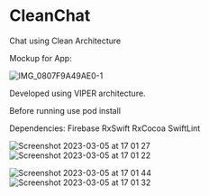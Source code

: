 # CleanChat
Chat using Clean Architecture 

Mockup for App: 

![IMG_0807F9A49AE0-1](https://user-images.githubusercontent.com/28610164/222990825-bede8286-6186-4bbf-a7a5-3b087ced42be.jpeg)

Developed using VIPER architecture. 

Before running use pod install

Dependencies: 
  Firebase
  RxSwift
  RxCocoa
  SwiftLint
  
  ![Screenshot 2023-03-05 at 17 01 27](https://user-images.githubusercontent.com/28610164/222990910-195263de-d75b-4202-8c62-d65b32377063.png)
![Screenshot 2023-03-05 at 17 01 22](https://user-images.githubusercontent.com/28610164/222990911-89727f64-f92e-42d4-9a0f-afa7ec409c9c.png)

  
 ![Screenshot 2023-03-05 at 17 01 44](https://user-images.githubusercontent.com/28610164/222990906-2aec23fc-bb4c-462f-b89a-f5c5c09a9a07.png)
![Screenshot 2023-03-05 at 17 01 32](https://user-images.githubusercontent.com/28610164/222990908-8fcb19d4-fa1b-43f7-8089-730513b54d33.png)

  
  
